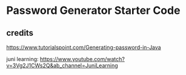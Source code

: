 # Password Generator Starter Code


## credits
https://www.tutorialspoint.com/Generating-password-in-Java

juni learning: https://www.youtube.com/watch?v=3Vg2J1CWs2Q&ab_channel=JuniLearning